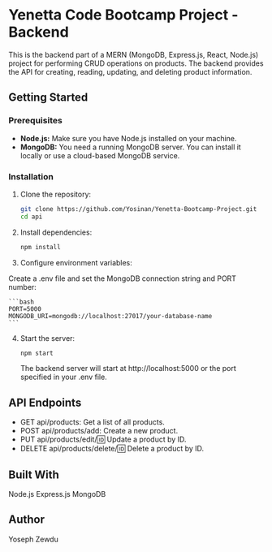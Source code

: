 # Yenetta Code Bootcamp Project - Backend

This is the backend part of a MERN (MongoDB, Express.js, React, Node.js) project for performing CRUD operations on products. The backend provides the API for creating, reading, updating, and deleting product information.

## Getting Started

### Prerequisites

- **Node.js:** Make sure you have Node.js installed on your machine.
- **MongoDB:** You need a running MongoDB server. You can install it locally or use a cloud-based MongoDB service.

### Installation

1. Clone the repository:

   ```bash
   git clone https://github.com/Yosinan/Yenetta-Bootcamp-Project.git
   cd api

    ```
2. Install dependencies:

    ```bash
    npm install
    ```

3. Configure environment variables:

 Create a .env file and set the MongoDB connection string and PORT number:

    ```bash
    PORT=5000
    MONGODB_URI=mongodb://localhost:27017/your-database-name
    ```

4. Start the server:

    ```bash
    npm start
    ```

    The backend server will start at http://localhost:5000 or the port specified in your .env file.

## API Endpoints
- GET api/products: Get a list of all products.
- POST api/products/add: Create a new product.
- PUT api/products/edit/:id: Update a product by ID.
- DELETE api/products/delete/:id: Delete a product by ID.

## Built With
Node.js
Express.js
MongoDB


## Author
Yoseph Zewdu

